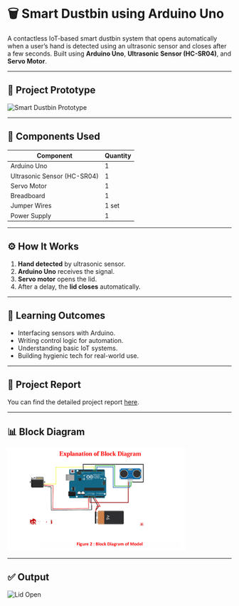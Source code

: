 # 🗑️ Smart Dustbin using Arduino Uno

A contactless IoT-based smart dustbin system that opens automatically when a user’s hand is detected using an ultrasonic sensor and closes after a few seconds. Built using **Arduino Uno**, **Ultrasonic Sensor (HC-SR04)**, and **Servo Motor**.

---

## 📸 Project Prototype

<img src="" alt="Smart Dustbin Prototype" width="400"/>

---

## 🔧 Components Used

| Component               | Quantity |
|------------------------|----------|
| Arduino Uno            | 1        |
| Ultrasonic Sensor (HC-SR04) | 1    |
| Servo Motor            | 1        |
| Breadboard             | 1        |
| Jumper Wires           | 1 set    |
| Power Supply           | 1        |

---

## ⚙️ How It Works

1. **Hand detected** by ultrasonic sensor.
2. **Arduino Uno** receives the signal.
3. **Servo motor** opens the lid.
4. After a delay, the **lid closes** automatically.

---

## 🧠 Learning Outcomes

- Interfacing sensors with Arduino.
- Writing control logic for automation.
- Understanding basic IoT systems.
- Building hygienic tech for real-world use.

---

## 📄 Project Report

You can find the detailed project report [here](ProjectReportFormatfinalpdf.pdf).

---

## 📊 Block Diagram

<img src="image.png" alt="Smart Dustbin Block Diagram" width="400"/>

---

## ✅ Output

<img src="![image](https://github.com/user-attachments/assets/8cc5dbfe-abdc-46da-a371-ebd1461b95bc)
" alt="Lid Open" width="300"/> 


